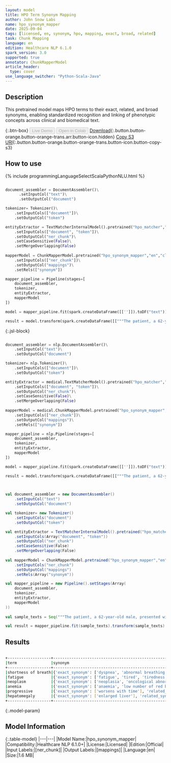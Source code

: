 ```yaml
---
layout: model
title: HPO Term Synonym Mapping
author: John Snow Labs
name: hpo_synonym_mapper
date: 2025-09-04
tags: [licensed, en, synonym, hpo, mapping, exact, broad, related]
task: Chunk Mapping
language: en
edition: Healthcare NLP 6.1.0
spark_version: 3.0
supported: true
annotator: ChunkMapperModel
article_header:
  type: cover
use_language_switcher: "Python-Scala-Java"
---
```


## Description

This pretrained model maps HPO terms to their exact, related, and broad synonyms, enabling standardized recognition and linking of phenotypic concepts across clinical and biomedical text.

{:.btn-box}
<button class="button button-orange" disabled>Live Demo</button>
<button class="button button-orange" disabled>Open in Colab</button>
[Download](https://s3.amazonaws.com/auxdata.johnsnowlabs.com/clinical/models/hpo_synonym_mapper_en_6.1.0_3.0_1756998808734.zip){:.button.button-orange.button-orange-trans.arr.button-icon.hidden}
[Copy S3 URI](s3://auxdata.johnsnowlabs.com/clinical/models/hpo_synonym_mapper_en_6.1.0_3.0_1756998808734.zip){:.button.button-orange.button-orange-trans.button-icon.button-copy-s3}

## How to use



<div class="tabs-box" markdown="1">
{% include programmingLanguageSelectScalaPythonNLU.html %}
  
```python

document_assembler = DocumentAssembler()\
      .setInputCol("text")\
      .setOutputCol("document")

tokenizer= Tokenizer()\
    .setInputCols(["document"])\
    .setOutputCol("token")

entityExtractor = TextMatcherInternalModel().pretrained("hpo_matcher","en","clinical/models")\
    .setInputCols(["document", "token"])\
    .setOutputCol("ner_chunk")\
    .setCaseSensitive(False)\
    .setMergeOverlapping(False)
 
mapperModel = ChunkMapperModel.pretrained("hpo_synonym_mapper","en","clinical/models")\
    .setInputCols(["ner_chunk"])\
    .setOutputCol("mappings")\
    .setRels(["synonym"])

mapper_pipeline = Pipeline(stages=[
    document_assembler,
    tokenizer,
    entityExtractor,
    mapperModel
])

model = mapper_pipeline.fit(spark.createDataFrame([['']]).toDF("text"))

result = model.transform(spark.createDataFrame([["""The patient, a 62-year-old male, presented with a neoplasm in the lung. He also reported progressive fatigue over the past three months and episodes of shortness of breath. On examination, hepatomegaly was noted, and laboratory results confirmed anemia."""]]).toDF("text"))


```

{:.jsl-block}
```python

document_assembler = nlp.DocumentAssembler()\
    .setInputCol("text")\
    .setOutputCol("document")

tokenizer= nlp.Tokenizer()\
    .setInputCols(["document"])\
    .setOutputCol("token")

entityExtractor = medical.TextMatcherModel().pretrained("hpo_matcher","en","clinical/models")\
    .setInputCols(["document", "token"])\
    .setOutputCol("ner_chunk")\
    .setCaseSensitive(False)\
    .setMergeOverlapping(False)
 
mapperModel = medical.ChunkMapperModel.pretrained("hpo_synonym_mapper","en","clinical/models")\
    .setInputCols(["ner_chunk"])\
    .setOutputCol("mappings")\
    .setRels(["synonym"])

mapper_pipeline = nlp.Pipeline(stages=[
    document_assembler,
    tokenizer,
    entityExtractor,
    mapperModel
])

model = mapper_pipeline.fit(spark.createDataFrame([['']]).toDF("text"))

result = model.transform(spark.createDataFrame([["""The patient, a 62-year-old male, presented with a neoplasm in the lung. He also reported progressive fatigue over the past three months and episodes of shortness of breath. On examination, hepatomegaly was noted, and laboratory results confirmed anemia."""]]).toDF("text"))
                

```
```scala

val document_assembler = new DocumentAssembler()
    .setInputCol("text")
    .setOutputCol("document")

val tokenizer= new Tokenizer()
    .setInputCols("document")
    .setOutputCol("token")

val entityExtractor = TextMatcherInternalModel().pretrained("hpo_matcher","en","clinical/models")
    .setInputCols(Array("document", "token"))
    .setOutputCol("ner_chunk")
    .setCaseSensitive(False)
    .setMergeOverlapping(False)
 
val mapperModel = ChunkMapperModel.pretrained("hpo_synonym_mapper","en","clinical/models")
    .setInputCols("ner_chunk")
    .setOutputCol("mappings")
    .setRels(Array("synonym"))

val mapper_pipeline = new Pipeline().setStages(Array(
    document_assembler,
    tokenizer,
    entityExtractor,
    mapperModel
))
    
val sample_texts = Seq("""The patient, a 62-year-old male, presented with a neoplasm in the lung. He also reported progressive fatigue over the past three months and episodes of shortness of breath. On examination, hepatomegaly was noted, and laboratory results confirmed anemia.""").toDF("text")

val result = mapper_pipeline.fit(sample_texts).transform(sample_texts)

```
</div>

## Results

```bash

+-------------------+------------------------------------------------------------------------------------------------------------------------------------------------------------------------------------------------------------------------+
|term               |synonym                                                                                                                                                                                                                 |
+-------------------+------------------------------------------------------------------------------------------------------------------------------------------------------------------------------------------------------------------------+
|shortness of breath|{'exact_synonym': ['dyspnea', 'abnormal breathing', 'breathing difficulty', 'difficult to breathe', 'difficulty breathing', 'dyspnoea', 'trouble breathing'], 'related_synonym': ['panting'], 'broad_synonym': []}      |
|fatigue            |{'exact_synonym': ['fatigue', 'tired', 'tiredness'], 'related_synonym': [], 'broad_synonym': []}                                                                                                                        |
|neoplasm           |{'exact_synonym': ['neoplasia', 'oncological abnormality', 'tumor', 'tumour'], 'related_synonym': ['cancer', 'oncology'], 'broad_synonym': ['abnormal tissue mass']}                                                    |
|anemia             |{'exact_synonym': ['anaemia', 'low number of red blood cells or haemoglobin', 'low number of red blood cells or hemoglobin'], 'related_synonym': ['decreased haemoglobin', 'decreased hemoglobin'], 'broad_synonym': []}|
|progressive        |{'exact_synonym': ['worsens with time'], 'related_synonym': ['progressive disorder'], 'broad_synonym': []}                                                                                                              |
|hepatomegaly       |{'exact_synonym': ['enlarged liver'], 'related_synonym': [], 'broad_synonym': []}                                                                                                                                       |
+-------------------+------------------------------------------------------------------------------------------------------------------------------------------------------------------------------------------------------------------------+

```

{:.model-param}
## Model Information

{:.table-model}
|---|---|
|Model Name:|hpo_synonym_mapper|
|Compatibility:|Healthcare NLP 6.1.0+|
|License:|Licensed|
|Edition:|Official|
|Input Labels:|[ner_chunk]|
|Output Labels:|[mappings]|
|Language:|en|
|Size:|1.6 MB|
